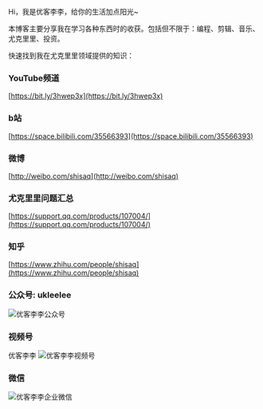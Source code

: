 Hi，我是优客李李，给你的生活加点阳光~

本博客主要分享我在学习各种东西时的收获。包括但不限于：编程、剪辑、音乐、尤克里里、投资。

快速找到我在尤克里里领域提供的知识：

### YouTube频道

[https://bit.ly/3hwep3x](https://bit.ly/3hwep3x)

### b站

[https://space.bilibili.com/35566393](https://space.bilibili.com/35566393)

### 微博

[http://weibo.com/shisaq](http://weibo.com/shisaq)

### 尤克里里问题汇总

[https://support.qq.com/products/107004/](https://support.qq.com/products/107004/)

### 知乎

[https://www.zhihu.com/people/shisaq](https://www.zhihu.com/people/shisaq)

### 公众号: ukleelee

![优客李李公众号](https://markdown-img.s3.ap-northeast-1.amazonaws.com/shisaq/2021-03-10-11-32-39-微信二维码.jpg)

### 视频号

优客李李 ![优客李李视频号](https://markdown-img.s3.ap-northeast-1.amazonaws.com/shisaq/2021-03-10-11-30-02-视频号.jpg)

### 微信

![优客李李企业微信](https://markdown-img.s3.ap-northeast-1.amazonaws.com/shisaq/2021-03-10-12-43-11-优客李李企业微信二维码.png)